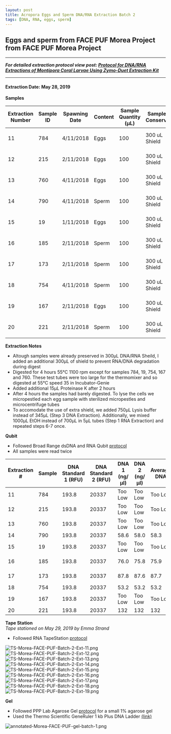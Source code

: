 ```yaml
---
layout: post
title: Acropora Eggs and Sperm DNA/RNA Extraction Batch 2
tags: [DNA, RNA, eggs, sperm]
---
```


## Eggs and sperm from FACE PUF Morea Project from FACE PUF Morea Project

--- 
***For detailed extraction protocol view post: [Protocol for DNA/RNA Extractions of Montipora Coral Larvae Using Zymo-Duet Extraction Kit](https://echille.github.io/E.-Chille-Open-Lab-Notebook/Protocol-for-DNA-RNA-Extractions-of-Montipora-Coral-Larvae-Using-Zymo-Duet-Extraction-Kit/)***

---

#### Extraction Date: May 28, 2019
**Samples**

|Extraction Number|Sample ID|Spawning Date|Content|Sample Quantity (µL)|Sample Conserv.|Tech|
|---|---|---|---|---|---|---|
|11|784|4/11/2018|Eggs|100|300 uL Shield|Erin and Emma|
|12|215|2/11/2018|Eggs|100|300 uL Shield|Erin and Emma|
|13|760|4/11/2018|Eggs|100|300 uL Shield|Erin and Emma|
|14|790|4/11/2018|Sperm|100|300 uL Shield|Erin and Emma|
|15|19|1/11/2018|Eggs|100|300 uL Shield|Erin and Emma|
|16|185|2/11/2018|Sperm|100|300 uL Shield|Erin and Emma|
|17|173|2/11/2018|Sperm|100|300 uL Shield|Erin and Emma|
|18|754|4/11/2018|Sperm|100|300 uL Shield|Erin and Emma|
|19|167|2/11/2018|Eggs|100|300 uL Shield|Erin and Emma|
|20|221|2/11/2018|Sperm|100|300 uL Shield|Erin and Emma|


**Extraction Notes**
- Altough samples were already preserved in 300µL DNA/RNA Sheild, I added an additional 300µL of shield to prevent RNA/DNA degradation during digest
- Digested for 4 hours 55°C 1100 rpm except for samples 784, 19, 754, 167 and 760. These test tubes were too large for the thermomixer and so digested at 55°C speed 35 in Incubator-Genie
- Added additional 15µL Proteinase K after 2 hours
- After 4 hours the samples had barely digested. To lyse the cells we micropestled each egg sample with sterilized micropestles and microcentrifuge tubes
- To accomodate the use of extra shield, we added 750µL Lysis buffer instead of 345µL (Step 3 DNA Extraction). Additionally, we mixed 1000µL EtOH instead of 700µL in 5µL tubes (Step 1 RNA Extraction) and repeated steps 6-7 once.

**Qubit**  
- Followed Broad Range dsDNA and RNA Qubit [protocol](https://meschedl.github.io/MESPutnam_Open_Lab_Notebook/Qubit-Protocol/)
- All samples were read twice 

|Extraction #|Sample|DNA Standard 1 (RFU)|DNA Standard 2 (RFU)|DNA 1 (ng/µl)|DNA 2 (ng/µl)|Average DNA| RNA Standard 1 (RFU)| RNA Standard 2 (RFU)| RNA 1 (ng/µl)|RNA 2 (ng/ul)|Average RNA|
|--------|------|----------|----------|-------------|-------------|-------------|-------------|----|----|----|----|
|11|784|193.8|20337|Too Low|Too Low|Too Low|392.6|10735|96.6|96.6|96.6|
|12|215|193.8|20337|Too Low|Too Low|Too Low|392.6|10735|101|101|101|
|13|760|193.8|20337|Too Low|Too Low|Too Low|392.6|10735|109|109|109|
|14|790|193.8|20337|58.6|58.0|58.3|392.6|10735|10.2|10.2|10.2|
|15|19|193.8|20337|Too Low|Too Low|Too Low|392.6|10735|153|153|153|
|16|185|193.8|20337|76.0|75.8|75.9|392.6|10735|Too Low|Too Low|Too Low|
|17|173|193.8|20337|87.8|87.6|87.7|392.6|10735|Too Low|Too Low|Too Low|
|18|754|193.8|20337|53.2|53.2|53.2|392.6|10735|11.0|11.0|11.0|
|19|167|193.8|20337|Too Low|Too Low|Too Low|392.6|10735|121|121|121|
|20|221|193.8|20337|132|132|132|392.6|10735|12.0|12.2|12.1|


**Tape Station**  
*Tape stationed on May 29, 2019 by Emma Strand*
- Followed RNA TapeStation [protocol](https://meschedl.github.io/MESPutnam_Open_Lab_Notebook/RNA-TapeStation-Protocol/)

![TS-Morea-FACE-PUF-Batch-2-Ext-11.png](https://raw.githubusercontent.com/echille/E.-Chille-Open-Lab-Notebook/master/images/TS-Morea-FACE-PUF-Batch-2-Ext-11.png) 
![TS-Morea-FACE-PUF-Batch-2-Ext-12.png](https://raw.githubusercontent.com/echille/E.-Chille-Open-Lab-Notebook/master/images/TS-Morea-FACE-PUF-Batch-2-Ext-12.png)
![TS-Morea-FACE-PUF-Batch-2-Ext-13.png](https://raw.githubusercontent.com/echille/E.-Chille-Open-Lab-Notebook/master/images/TS-Morea-FACE-PUF-Batch-2-Ext-13.png) 
![TS-Morea-FACE-PUF-Batch-2-Ext-14.png](https://raw.githubusercontent.com/echille/E.-Chille-Open-Lab-Notebook/master/images/TS-Morea-FACE-PUF-Batch-2-Ext-14.png) 
![TS-Morea-FACE-PUF-Batch-2-Ext-15.png](https://raw.githubusercontent.com/echille/E.-Chille-Open-Lab-Notebook/master/images/TS-Morea-FACE-PUF-Batch-2-Ext-15.png)
![TS-Morea-FACE-PUF-Batch-2-Ext-16.png](https://raw.githubusercontent.com/echille/E.-Chille-Open-Lab-Notebook/master/images/TS-Morea-FACE-PUF-Batch-2-Ext-16.png) 
![TS-Morea-FACE-PUF-Batch-2-Ext-17.png](https://raw.githubusercontent.com/echille/E.-Chille-Open-Lab-Notebook/master/images/TS-Morea-FACE-PUF-Batch-2-Ext-17.png) 
![TS-Morea-FACE-PUF-Batch-2-Ext-18.png](https://raw.githubusercontent.com/echille/E.-Chille-Open-Lab-Notebook/master/images/TS-Morea-FACE-PUF-Batch-2-Ext-18.png) 
![TS-Morea-FACE-PUF-Batch-2-Ext-19.png](https://raw.githubusercontent.com/echille/E.-Chille-Open-Lab-Notebook/master/images/TS-Morea-FACE-PUF-Batch-2-Ext-19.png) 

**Gel**  
- Followed PPP Lab Agarose Gel [protocol](https://meschedl.github.io/MESPutnam_Open_Lab_Notebook/Gel-Protocol/) for a small 1% agarose gel  
- Used the Thermo Scientific GeneRuler 1 kb Plus DNA Ladder [(link)](https://assets.thermofisher.com/TFS-Assets/LSG/manuals/MAN0013047_GeneRuler_1kb_Plus_DNALadder_250ug_UG.pdf)  

![annotated-Morea-FACE-PUF-gel-batch-1.png](https://raw.githubusercontent.com/echille/E.-Chille-Open-Lab-Notebook/master/images/annotated-Morea-FACE-PUF-gel-batch-2.png)